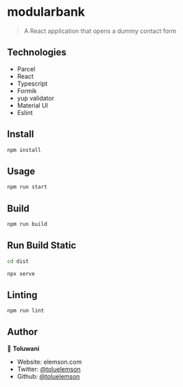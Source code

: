 # modularbank

> A React application that opens a dummy contact form

## Technologies
* Parcel
* React
* Typescript
* Formik
* yup validator
* Material UI
* Eslint

## Install

```sh
npm install
```

## Usage

```sh
npm run start
```

## Build

```sh
npm run build
```

## Run Build Static

```sh
cd dist
```

```sh
npx serve
```

## Linting

```sh
npm run lint
```

## Author

👤 **Toluwani**

* Website: elemson.com
* Twitter: [@toluelemson](https://twitter.com/toluelemson)
* Github: [@toluelemson](https://github.com/toluelemson)
